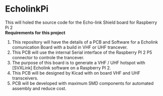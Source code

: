 # EcholinkPi
This will holed the source code for the Echo-link Shield board for Raspberry Pi 2<br>
<b>Requirements for this project</b><br>
1) This repository will have the details of a PCB and Software for a Echolink comunication Board with a build in VHF or UHF trancever.<br>
2) This PCB will use the internal Serial interface of the Raspberry PI 2 P5 connector to controle the trancever.<br>
3) The purpose of this board is to generate a VHF / UHF hotspot with [SVXLink] Echolink software on a Raspberry PI 2.<br>
4) This PCB  will be designed by Kicad with on board VHF and UHF transceivers.<br>
5) PCB will be developed with maximum SMD components for automated assembly and reduce cost.<br>
